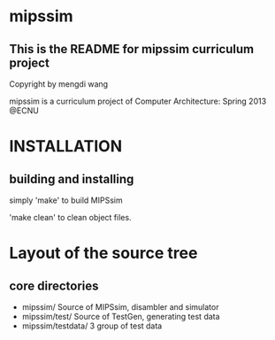 mipssim
=======

This is the README for mipssim curriculum project
-------------------------------------------------
Copyright by mengdi wang

mipssim is a curriculum project of Computer Architecture: Spring 2013 @ECNU

INSTALLATION
============

building and installing
------------------------
simply 'make' to build MIPSsim

'make clean' to clean object files.


Layout of the source tree
=========================

core directories
----------------
+ mipssim/            Source of MIPSsim, disambler and simulator
+ mipssim/test/       Source of TestGen, generating test data
+ mipssim/testdata/   3 group of test data

